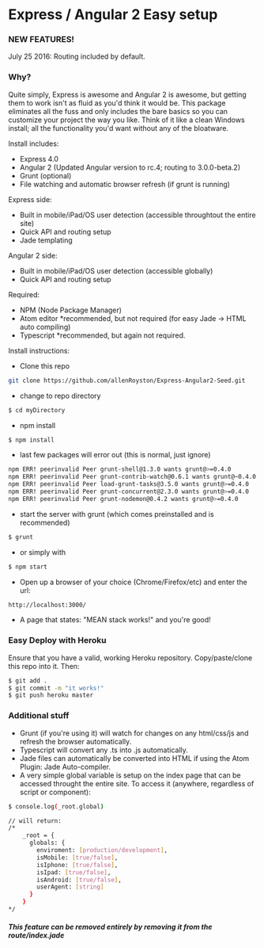 # Express / Angular 2 Easy setup

### NEW FEATURES!

July 25 2016:  Routing included by default.

### Why?

Quite simply, Express is awesome and Angular 2 is awesome, but getting them to work isn't as fluid as you'd think it would be.  This package eliminates all the fuss and only includes the bare basics so you can customize your project the way you like.  Think of it like a clean Windows install; all the functionality you'd want without any of the bloatware.
 
Install includes:
  - Express 4.0 
  - Angular 2 (Updated Angular version to rc.4; routing to 3.0.0-beta.2)
  - Grunt (optional)
  - File watching and automatic browser refresh (if grunt is running)

Express side:
  - Built in mobile/iPad/OS user detection (accessible throughtout the entire site)
  - Quick API and routing setup
  - Jade templating
  
Angular 2 side:
  - Built in mobile/iPad/OS user detection (accessible globally)
  - Quick API and routing setup
   
Required:
  - NPM (Node Package Manager)
  - Atom editor *recommended, but not required (for easy Jade -> HTML auto compiling)
  - Typescript *recommended, but again not required.

Install instructions:
  - Clone this repo
```sh
git clone https://github.com/allenRoyston/Express-Angular2-Seed.git
```
  - change to repo directory
```sh
$ cd myDirectory
```
  - npm install 
```sh
$ npm install
```
  - last few packages will error out (this is normal, just ignore)
```sh
npm ERR! peerinvalid Peer grunt-shell@1.3.0 wants grunt@>=0.4.0
npm ERR! peerinvalid Peer grunt-contrib-watch@0.6.1 wants grunt@~0.4.0
npm ERR! peerinvalid Peer load-grunt-tasks@3.5.0 wants grunt@>=0.4.0
npm ERR! peerinvalid Peer grunt-concurrent@2.3.0 wants grunt@>=0.4.0
npm ERR! peerinvalid Peer grunt-nodemon@0.4.2 wants grunt@>=0.4.0
```
  - start the server with grunt (which comes preinstalled and is recommended)
```sh
$ grunt
```
  - or simply with 
```sh
$ npm start
```
  - Open up a browser of your choice (Chrome/Firefox/etc) and enter the url:  
```sh
http://localhost:3000/
```
  - A page that states:  "MEAN stack works!" and you're good!

### Easy Deploy with Heroku
Ensure that you have a valid, working Heroku repository.  Copy/paste/clone this repo into it.  Then:
```sh
$ git add . 
$ git commit -m "it works!"
$ git push heroku master
```

### Additional stuff
- Grunt (if you're using it) will watch for changes on any html/css/js and refresh the browser automatically.
- Typescript will convert any .ts into .js automatically.
- Jade files can automatically be converted into HTML if using the Atom Plugin: Jade Auto-compiler.  
- A very simple global variable is setup on the index page that can be accessed throught the entire site.  To access it (anywhere, regardless of script or component):  
```sh
$ console.log(_root.global)

// will return: 
/*
    _root = {
      globals: {
        enviroment: [production/development],
        isMobile: [true/false],
        isIphone: [true/false],
        isIpad: [true/false],
        isAndroid: [true/false],
        userAgent: [string]
      }
    }
*/
```
##### This feature can be removed entirely by removing it from the route/index.jade
